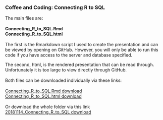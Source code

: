 ### Coffee and Coding: Connecting R to SQL

The main files are:
<br>
<br>
**Connecting_R_to_SQL.Rmd** 
<br>
**Connecting_R_to_SQL.html**
<br>
<br>
The first is the Rmarkdown script I used to create the presentation and can be viewed by opening on GitHub. However, you will only be able to run this code if you have access to the server and database specified.

The second, html, is the rendered presentation that can be read through. Unfortunately it is too large to view directly through GitHub.
<br>
<br>
Both files can be downloaded individually via these links:
<br>
<br>
[Connecting_R_to_SQL.Rmd download](https://minhaskamal.github.io/DownGit/#/home?url=https://github.com/departmentfortransport/coffee-and-coding/blob/master/20181114_Connecting_R_to_SQL/Connecting_R_to_SQL.Rmd)
<br>
[Connecting_R_to_SQL.html download](https://minhaskamal.github.io/DownGit/#/home?url=https://github.com/departmentfortransport/coffee-and-coding/blob/master/Archived_materials/20181114_Connecting_R_to_SQL/Connecting_R_to_SQL.html)
<br>
<br>
Or download the whole folder via this link
<br>
[20181114_Connecting_R_to_SQL download](https://minhaskamal.github.io/DownGit/#/home?url=https://github.com/departmentfortransport/coffee-and-coding/tree/master/20181114_Connecting_R_to_SQL)

